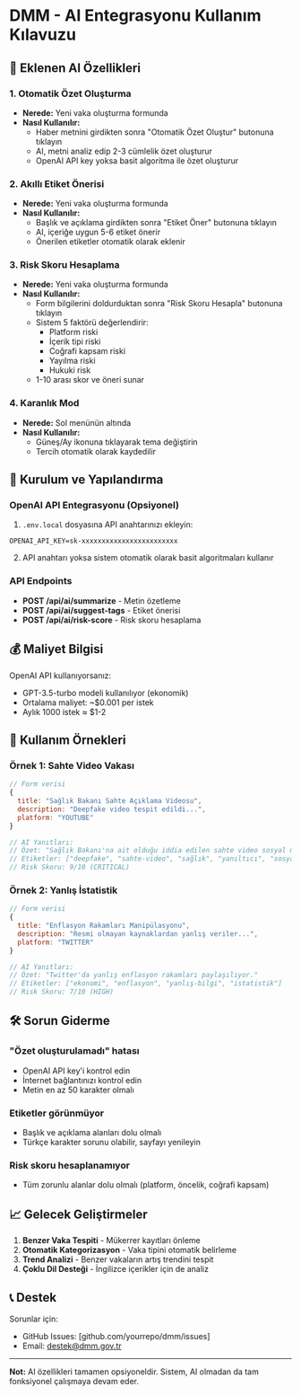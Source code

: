# DMM - AI Entegrasyonu Kullanım Kılavuzu

## 🤖 Eklenen AI Özellikleri

### 1. **Otomatik Özet Oluşturma**
- **Nerede:** Yeni vaka oluşturma formunda
- **Nasıl Kullanılır:** 
  - Haber metnini girdikten sonra "Otomatik Özet Oluştur" butonuna tıklayın
  - AI, metni analiz edip 2-3 cümlelik özet oluşturur
  - OpenAI API key yoksa basit algoritma ile özet oluşturur

### 2. **Akıllı Etiket Önerisi**
- **Nerede:** Yeni vaka oluşturma formunda
- **Nasıl Kullanılır:**
  - Başlık ve açıklama girdikten sonra "Etiket Öner" butonuna tıklayın
  - AI, içeriğe uygun 5-6 etiket önerir
  - Önerilen etiketler otomatik olarak eklenir

### 3. **Risk Skoru Hesaplama**
- **Nerede:** Yeni vaka oluşturma formunda
- **Nasıl Kullanılır:**
  - Form bilgilerini doldurduktan sonra "Risk Skoru Hesapla" butonuna tıklayın
  - Sistem 5 faktörü değerlendirir:
    - Platform riski
    - İçerik tipi riski
    - Coğrafi kapsam riski
    - Yayılma riski
    - Hukuki risk
  - 1-10 arası skor ve öneri sunar

### 4. **Karanlık Mod**
- **Nerede:** Sol menünün altında
- **Nasıl Kullanılır:**
  - Güneş/Ay ikonuna tıklayarak tema değiştirin
  - Tercih otomatik olarak kaydedilir

## 🔧 Kurulum ve Yapılandırma

### OpenAI API Entegrasyonu (Opsiyonel)

1. `.env.local` dosyasına API anahtarınızı ekleyin:
```env
OPENAI_API_KEY=sk-xxxxxxxxxxxxxxxxxxxxxxxx
```

2. API anahtarı yoksa sistem otomatik olarak basit algoritmaları kullanır

### API Endpoints

- **POST /api/ai/summarize** - Metin özetleme
- **POST /api/ai/suggest-tags** - Etiket önerisi
- **POST /api/ai/risk-score** - Risk skoru hesaplama

## 💰 Maliyet Bilgisi

OpenAI API kullanıyorsanız:
- GPT-3.5-turbo modeli kullanılıyor (ekonomik)
- Ortalama maliyet: ~$0.001 per istek
- Aylık 1000 istek ≈ $1-2

## 🚀 Kullanım Örnekleri

### Örnek 1: Sahte Video Vakası
```javascript
// Form verisi
{
  title: "Sağlık Bakanı Sahte Açıklama Videosu",
  description: "Deepfake video tespit edildi...",
  platform: "YOUTUBE"
}

// AI Yanıtları:
// Özet: "Sağlık Bakanı'na ait olduğu iddia edilen sahte video sosyal medyada yayılıyor."
// Etiketler: ["deepfake", "sahte-video", "sağlık", "yanıltıcı", "sosyal-medya"]
// Risk Skoru: 9/10 (CRITICAL)
```

### Örnek 2: Yanlış İstatistik
```javascript
// Form verisi
{
  title: "Enflasyon Rakamları Manipülasyonu",
  description: "Resmi olmayan kaynaklardan yanlış veriler...",
  platform: "TWITTER"
}

// AI Yanıtları:
// Özet: "Twitter'da yanlış enflasyon rakamları paylaşılıyor."
// Etiketler: ["ekonomi", "enflasyon", "yanlış-bilgi", "istatistik"]
// Risk Skoru: 7/10 (HIGH)
```

## 🛠️ Sorun Giderme

### "Özet oluşturulamadı" hatası
- OpenAI API key'i kontrol edin
- İnternet bağlantınızı kontrol edin
- Metin en az 50 karakter olmalı

### Etiketler görünmüyor
- Başlık ve açıklama alanları dolu olmalı
- Türkçe karakter sorunu olabilir, sayfayı yenileyin

### Risk skoru hesaplanamıyor
- Tüm zorunlu alanlar dolu olmalı (platform, öncelik, coğrafi kapsam)

## 📈 Gelecek Geliştirmeler

1. **Benzer Vaka Tespiti** - Mükerrer kayıtları önleme
2. **Otomatik Kategorizasyon** - Vaka tipini otomatik belirleme
3. **Trend Analizi** - Benzer vakaların artış trendini tespit
4. **Çoklu Dil Desteği** - İngilizce içerikler için de analiz

## 📞 Destek

Sorunlar için:
- GitHub Issues: [github.com/yourrepo/dmm/issues]
- Email: destek@dmm.gov.tr

---

**Not:** AI özellikleri tamamen opsiyoneldir. Sistem, AI olmadan da tam fonksiyonel çalışmaya devam eder.